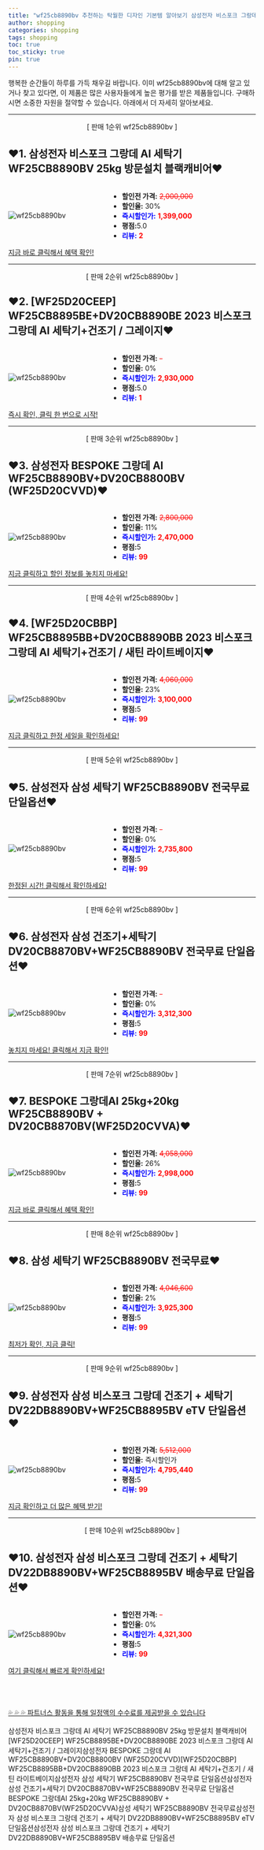 ```yaml
---
title: "wf25cb8890bv 추천하는 탁월한 디자인 기본템 알아보기 삼성전자 비스포크 그랑데 AI 세탁기"
author: shopping
categories: shopping
tags: shopping
toc: true
toc_sticky: true
pin: true
---
```

행복한 순간들이 하루를 가득 채우길 바랍니다. 이미 wf25cb8890bv에 대해 알고 있거나 찾고 있다면, 이 제품은 많은 사용자들에게 높은 평가를 받은 제품들입니다. 구매하시면 소중한 자원을 절약할 수 있습니다. 아래에서 더 자세히 알아보세요.

---
<p class="toplist" style="margin: 0 auto; display: block; width: fit-content;">[ 판매 1순위 wf25cb8890bv ]</p>

<h2><strong>❤️1. 삼성전자 비스포크 그랑데 AI 세탁기 WF25CB8890BV 25kg 방문설치 블랙캐비어❤️</strong></h2>

<div style="display: flex; align-items: center;">
    <div style="flex: 0.4;">
        <img src="https://thumbnail8.coupangcdn.com/thumbnails/remote/230x230ex/image/vendor_inventory/166d/bc0958181324c30e75f3e209eae0eca0bfe8c5036b354f9122fd695409f5.jpg" alt="wf25cb8890bv" style="max-width: 100%;">
    </div>
    <div style="flex: 0.6; margin-left: 10px;">
        <ul>
            <li><strong>할인전 가격:</strong> <del style="color: red;">2,000,000</del></li>
            <li><strong>할인율:</strong> 30%</li>
            <li><span style='color:blue'><strong>즉시할인가:</strong></span> <span style='color:red'><strong>1,399,000</strong></span></li>
            <li><strong>평점:</strong>5.0</li>
            <li><span style='color:blue'><strong>리뷰:</strong></span> <span style='color:red'><strong>2</strong></span></li>
        </ul>
    </div>
</div>
<div class="center">
    <a href="https://William4Davisa.github.io?lptag=AF9450613&subid=githubio&pageKey=7662940241&traceid=V0-153&itemId=20420038616&vendorItemId=88355982530" class="myButton">
        지금 바로 클릭해서 혜택 확인!
    </a>
</div>


---
<p class="toplist" style="margin: 0 auto; display: block; width: fit-content;">[ 판매 2순위 wf25cb8890bv ]</p>

<h2><strong>❤️2. [WF25D20CEEP] WF25CB8895BE+DV20CB8890BE 2023 비스포크 그랑데 AI 세탁기+건조기 / 그레이지❤️</strong></h2>

<div style="display: flex; align-items: center;">
    <div style="flex: 0.4;">
        <img src="https://thumbnail6.coupangcdn.com/thumbnails/remote/230x230ex/image/vendor_inventory/5d16/f6be110faa5a2c93cc4f4096f7b910071cf5959acd385e4f39d81b110b3f.jpg" alt="wf25cb8890bv" style="max-width: 100%;">
    </div>
    <div style="flex: 0.6; margin-left: 10px;">
        <ul>
            <li><strong>할인전 가격:</strong> <del style="color: red;">-</del></li>
            <li><strong>할인율:</strong> 0%</li>
            <li><span style='color:blue'><strong>즉시할인가:</strong></span> <span style='color:red'><strong>2,930,000</strong></span></li>
            <li><strong>평점:</strong>5.0</li>
            <li><span style='color:blue'><strong>리뷰:</strong></span> <span style='color:red'><strong>1</strong></span></li>
        </ul>
    </div>
</div>
<div class="center">
    <a href="https://William4Davisa.github.io?lptag=AF9450613&subid=githubio&pageKey=7204337764&traceid=V0-153&itemId=18216894749&vendorItemId=87151140211" class="myButton">
        즉시 확인, 클릭 한 번으로 시작!
    </a>
</div>


---
<p class="toplist" style="margin: 0 auto; display: block; width: fit-content;">[ 판매 3순위 wf25cb8890bv ]</p>

<h2><strong>❤️3. 삼성전자 BESPOKE 그랑데 AI WF25CB8890BV+DV20CB8800BV (WF25D20CVVD)❤️</strong></h2>

<div style="display: flex; align-items: center;">
    <div style="flex: 0.4;">
        <img src="https://thumbnail9.coupangcdn.com/thumbnails/remote/230x230ex/image/vendor_inventory/960f/53ae1293fe2c5a1db5965e7e31bd0c27047783dd6341859a2c12b2de6385.jpg" alt="wf25cb8890bv" style="max-width: 100%;">
    </div>
    <div style="flex: 0.6; margin-left: 10px;">
        <ul>
            <li><strong>할인전 가격:</strong> <del style="color: red;">2,800,000</del></li>
            <li><strong>할인율:</strong> 11%</li>
            <li><span style='color:blue'><strong>즉시할인가:</strong></span> <span style='color:red'><strong>2,470,000</strong></span></li>
            <li><strong>평점:</strong>5</li>
            <li><span style='color:blue'><strong>리뷰:</strong></span> <span style='color:red'><strong>99</strong></span></li>
        </ul>
    </div>
</div>
<div class="center">
    <a href="https://William4Davisa.github.io?lptag=AF9450613&subid=githubio&pageKey=8153294488&traceid=V0-153&itemId=23211504465&vendorItemId=90244017943" class="myButton">
        지금 클릭하고 할인 정보를 놓치지 마세요!
    </a>
</div>


---
<p class="toplist" style="margin: 0 auto; display: block; width: fit-content;">[ 판매 4순위 wf25cb8890bv ]</p>

<h2><strong>❤️4. [WF25D20CBBP] WF25CB8895BB+DV20CB8890BB 2023 비스포크 그랑데 AI 세탁기+건조기 / 새틴 라이트베이지❤️</strong></h2>

<div style="display: flex; align-items: center;">
    <div style="flex: 0.4;">
        <img src="https://thumbnail9.coupangcdn.com/thumbnails/remote/230x230ex/image/vendor_inventory/b948/a2608a3659e89186792c1b750c2c5b28de40f025a1b0dc67a57b9e45a2ac.JPG" alt="wf25cb8890bv" style="max-width: 100%;">
    </div>
    <div style="flex: 0.6; margin-left: 10px;">
        <ul>
            <li><strong>할인전 가격:</strong> <del style="color: red;">4,060,000</del></li>
            <li><strong>할인율:</strong> 23%</li>
            <li><span style='color:blue'><strong>즉시할인가:</strong></span> <span style='color:red'><strong>3,100,000</strong></span></li>
            <li><strong>평점:</strong>5</li>
            <li><span style='color:blue'><strong>리뷰:</strong></span> <span style='color:red'><strong>99</strong></span></li>
        </ul>
    </div>
</div>
<div class="center">
    <a href="https://William4Davisa.github.io?lptag=AF9450613&subid=githubio&pageKey=7204322635&traceid=V0-153&itemId=18216836089&vendorItemId=85364675771" class="myButton">
        지금 클릭하고 한정 세일을 확인하세요!
    </a>
</div>


---
<p class="toplist" style="margin: 0 auto; display: block; width: fit-content;">[ 판매 5순위 wf25cb8890bv ]</p>

<h2><strong>❤️5. 삼성전자 삼성 세탁기 WF25CB8890BV 전국무료 단일옵션❤️</strong></h2>

<div style="display: flex; align-items: center;">
    <div style="flex: 0.4;">
        <img src="https://thumbnail9.coupangcdn.com/thumbnails/remote/230x230ex/image/vendor_inventory/77da/251d8abd6bf44f49f289f458d472492d0202331fc77cab0cb8f1dbc961fe.jpg" alt="wf25cb8890bv" style="max-width: 100%;">
    </div>
    <div style="flex: 0.6; margin-left: 10px;">
        <ul>
            <li><strong>할인전 가격:</strong> <del style="color: red;">-</del></li>
            <li><strong>할인율:</strong> 0%</li>
            <li><span style='color:blue'><strong>즉시할인가:</strong></span> <span style='color:red'><strong>2,735,800</strong></span></li>
            <li><strong>평점:</strong>5</li>
            <li><span style='color:blue'><strong>리뷰:</strong></span> <span style='color:red'><strong>99</strong></span></li>
        </ul>
    </div>
</div>
<div class="center">
    <a href="https://William4Davisa.github.io?lptag=AF9450613&subid=githubio&pageKey=7593005575&traceid=V0-153&itemId=20068440994&vendorItemId=85766245503" class="myButton">
        한정된 시간! 클릭해서 확인하세요!
    </a>
</div>


---
<p class="toplist" style="margin: 0 auto; display: block; width: fit-content;">[ 판매 6순위 wf25cb8890bv ]</p>

<h2><strong>❤️6. 삼성전자 삼성 건조기+세탁기 DV20CB8870BV+WF25CB8890BV 전국무료 단일옵션❤️</strong></h2>

<div style="display: flex; align-items: center;">
    <div style="flex: 0.4;">
        <img src="https://thumbnail10.coupangcdn.com/thumbnails/remote/230x230ex/image/vendor_inventory/1556/2858a11dcd80c4847dd6715118bfcd7f949e69709877707c7f85a9b51f82.jpg" alt="wf25cb8890bv" style="max-width: 100%;">
    </div>
    <div style="flex: 0.6; margin-left: 10px;">
        <ul>
            <li><strong>할인전 가격:</strong> <del style="color: red;">-</del></li>
            <li><strong>할인율:</strong> 0%</li>
            <li><span style='color:blue'><strong>즉시할인가:</strong></span> <span style='color:red'><strong>3,312,300</strong></span></li>
            <li><strong>평점:</strong>5</li>
            <li><span style='color:blue'><strong>리뷰:</strong></span> <span style='color:red'><strong>99</strong></span></li>
        </ul>
    </div>
</div>
<div class="center">
    <a href="https://William4Davisa.github.io?lptag=AF9450613&subid=githubio&pageKey=7721053068&traceid=V0-153&itemId=20722027522&vendorItemId=87792843675" class="myButton">
        놓치지 마세요! 클릭해서 지금 확인!
    </a>
</div>


---
<p class="toplist" style="margin: 0 auto; display: block; width: fit-content;">[ 판매 7순위 wf25cb8890bv ]</p>

<h2><strong>❤️7. BESPOKE 그랑데AI 25kg+20kg WF25CB8890BV + DV20CB8870BV(WF25D20CVVA)❤️</strong></h2>

<div style="display: flex; align-items: center;">
    <div style="flex: 0.4;">
        <img src="https://thumbnail10.coupangcdn.com/thumbnails/remote/230x230ex/image/vendor_inventory/3f67/7ae66fcbf0f2a0fa2d9cefeb10c32887089014d0543be831e1017592bd78.png" alt="wf25cb8890bv" style="max-width: 100%;">
    </div>
    <div style="flex: 0.6; margin-left: 10px;">
        <ul>
            <li><strong>할인전 가격:</strong> <del style="color: red;">4,058,000</del></li>
            <li><strong>할인율:</strong> 26%</li>
            <li><span style='color:blue'><strong>즉시할인가:</strong></span> <span style='color:red'><strong>2,998,000</strong></span></li>
            <li><strong>평점:</strong>5</li>
            <li><span style='color:blue'><strong>리뷰:</strong></span> <span style='color:red'><strong>99</strong></span></li>
        </ul>
    </div>
</div>
<div class="center">
    <a href="https://William4Davisa.github.io?lptag=AF9450613&subid=githubio&pageKey=8085132789&traceid=V0-153&itemId=22814102196&vendorItemId=89848951303" class="myButton">
        지금 바로 클릭해서 혜택 확인!
    </a>
</div>


---
<p class="toplist" style="margin: 0 auto; display: block; width: fit-content;">[ 판매 8순위 wf25cb8890bv ]</p>

<h2><strong>❤️8. 삼성 세탁기 WF25CB8890BV 전국무료❤️</strong></h2>

<div style="display: flex; align-items: center;">
    <div style="flex: 0.4;">
        <img src="https://thumbnail7.coupangcdn.com/thumbnails/remote/230x230ex/image/vendor_inventory/a1e9/1d2d1d9a59f0690568455a22fedc0c977dee9d868d94ba3bd61b8dfae487.jpg" alt="wf25cb8890bv" style="max-width: 100%;">
    </div>
    <div style="flex: 0.6; margin-left: 10px;">
        <ul>
            <li><strong>할인전 가격:</strong> <del style="color: red;">4,046,600</del></li>
            <li><strong>할인율:</strong> 2%</li>
            <li><span style='color:blue'><strong>즉시할인가:</strong></span> <span style='color:red'><strong>3,925,300</strong></span></li>
            <li><strong>평점:</strong>5</li>
            <li><span style='color:blue'><strong>리뷰:</strong></span> <span style='color:red'><strong>99</strong></span></li>
        </ul>
    </div>
</div>
<div class="center">
    <a href="https://William4Davisa.github.io?lptag=AF9450613&subid=githubio&pageKey=7290153201&traceid=V0-153&itemId=18630949930&vendorItemId=85918840292" class="myButton">
        최저가 확인, 지금 클릭!
    </a>
</div>


---
<p class="toplist" style="margin: 0 auto; display: block; width: fit-content;">[ 판매 9순위 wf25cb8890bv ]</p>

<h2><strong>❤️9. 삼성전자 삼성 비스포크 그랑데 건조기 + 세탁기 DV22DB8890BV+WF25CB8895BV eTV 단일옵션❤️</strong></h2>

<div style="display: flex; align-items: center;">
    <div style="flex: 0.4;">
        <img src="https://thumbnail7.coupangcdn.com/thumbnails/remote/230x230ex/image/vendor_inventory/3335/04c6d1bcab70dbb71ba129f002718c3c1d7855763e4b1f55e9a48644bedf.jpg" alt="wf25cb8890bv" style="max-width: 100%;">
    </div>
    <div style="flex: 0.6; margin-left: 10px;">
        <ul>
            <li><strong>할인전 가격:</strong> <del style="color: red;">5,512,000</del></li>
            <li><strong>할인율:</strong> 즉시할인가</li>
            <li><span style='color:blue'><strong>즉시할인가:</strong></span> <span style='color:red'><strong>4,795,440</strong></span></li>
            <li><strong>평점:</strong>5</li>
            <li><span style='color:blue'><strong>리뷰:</strong></span> <span style='color:red'><strong>99</strong></span></li>
        </ul>
    </div>
</div>
<div class="center">
    <a href="https://William4Davisa.github.io?lptag=AF9450613&subid=githubio&pageKey=8068948002&traceid=V0-153&itemId=22702417555&vendorItemId=89737983046" class="myButton">
        지금 확인하고 더 많은 혜택 받기!
    </a>
</div>


---
<p class="toplist" style="margin: 0 auto; display: block; width: fit-content;">[ 판매 10순위 wf25cb8890bv ]</p>

<h2><strong>❤️10. 삼성전자 삼성 비스포크 그랑데 건조기 + 세탁기 DV22DB8890BV+WF25CB8895BV 배송무료 단일옵션❤️</strong></h2>

<div style="display: flex; align-items: center;">
    <div style="flex: 0.4;">
        <img src="https://thumbnail7.coupangcdn.com/thumbnails/remote/230x230ex/image/vendor_inventory/3335/04c6d1bcab70dbb71ba129f002718c3c1d7855763e4b1f55e9a48644bedf.jpg" alt="wf25cb8890bv" style="max-width: 100%;">
    </div>
    <div style="flex: 0.6; margin-left: 10px;">
        <ul>
            <li><strong>할인전 가격:</strong> <del style="color: red;">-</del></li>
            <li><strong>할인율:</strong> 0%</li>
            <li><span style='color:blue'><strong>즉시할인가:</strong></span> <span style='color:red'><strong>4,321,300</strong></span></li>
            <li><strong>평점:</strong>5</li>
            <li><span style='color:blue'><strong>리뷰:</strong></span> <span style='color:red'><strong>99</strong></span></li>
        </ul>
    </div>
</div>
<div class="center">
    <a href="https://William4Davisa.github.io?lptag=AF9450613&subid=githubio&pageKey=8027232069&traceid=V0-153&itemId=22436595748&vendorItemId=89543479963" class="myButton">
        여기 클릭해서 빠르게 확인하세요!
    </a>
</div>

<br><br><br>[💦 💦 💦 파트너스 활동을 통해 일정액의 수수료를 제공받을 수 있습니다](https://link.coupang.com/a/bcpT2c)<br><br>삼성전자 비스포크 그랑데 AI 세탁기 WF25CB8890BV 25kg 방문설치 블랙캐비어[WF25D20CEEP] WF25CB8895BE+DV20CB8890BE 2023 비스포크 그랑데 AI 세탁기+건조기 / 그레이지삼성전자 BESPOKE 그랑데 AI WF25CB8890BV+DV20CB8800BV (WF25D20CVVD)[WF25D20CBBP] WF25CB8895BB+DV20CB8890BB 2023 비스포크 그랑데 AI 세탁기+건조기 / 새틴 라이트베이지삼성전자 삼성 세탁기 WF25CB8890BV 전국무료 단일옵션삼성전자 삼성 건조기+세탁기 DV20CB8870BV+WF25CB8890BV 전국무료 단일옵션BESPOKE 그랑데AI 25kg+20kg WF25CB8890BV + DV20CB8870BV(WF25D20CVVA)삼성 세탁기 WF25CB8890BV 전국무료삼성전자 삼성 비스포크 그랑데 건조기 + 세탁기 DV22DB8890BV+WF25CB8895BV eTV 단일옵션삼성전자 삼성 비스포크 그랑데 건조기 + 세탁기 DV22DB8890BV+WF25CB8895BV 배송무료 단일옵션
